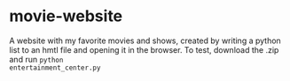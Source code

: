 # movie-website
A website with my favorite movies and shows, created by writing a python list to an hmtl file and opening it in the browser. To test, download the .zip and run <code>python entertainment_center.py</code>
